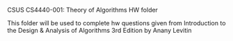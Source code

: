 CSUS CS4440-001: Theory of Algorithms HW folder 

This folder will be used to complete hw questions given from Introduction to the Design & Analysis of Algorithms 3rd Edition by Anany Levitin
